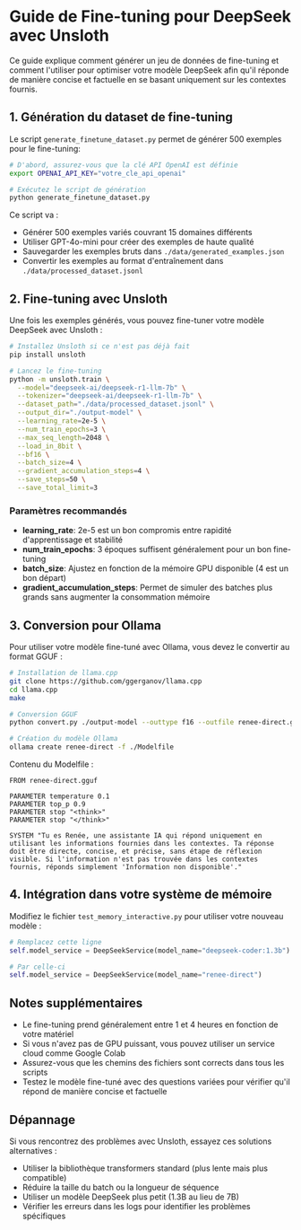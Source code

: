 # Guide de Fine-tuning pour DeepSeek avec Unsloth

Ce guide explique comment générer un jeu de données de fine-tuning et comment l'utiliser pour optimiser votre modèle DeepSeek afin qu'il réponde de manière concise et factuelle en se basant uniquement sur les contextes fournis.

## 1. Génération du dataset de fine-tuning

Le script `generate_finetune_dataset.py` permet de générer 500 exemples pour le fine-tuning:

```bash
# D'abord, assurez-vous que la clé API OpenAI est définie
export OPENAI_API_KEY="votre_cle_api_openai"

# Exécutez le script de génération
python generate_finetune_dataset.py
```

Ce script va :
- Générer 500 exemples variés couvrant 15 domaines différents
- Utiliser GPT-4o-mini pour créer des exemples de haute qualité
- Sauvegarder les exemples bruts dans `./data/generated_examples.json`
- Convertir les exemples au format d'entraînement dans `./data/processed_dataset.jsonl`

## 2. Fine-tuning avec Unsloth

Une fois les exemples générés, vous pouvez fine-tuner votre modèle DeepSeek avec Unsloth :

```bash
# Installez Unsloth si ce n'est pas déjà fait
pip install unsloth

# Lancez le fine-tuning
python -m unsloth.train \
  --model="deepseek-ai/deepseek-r1-llm-7b" \
  --tokenizer="deepseek-ai/deepseek-r1-llm-7b" \
  --dataset_path="./data/processed_dataset.jsonl" \
  --output_dir="./output-model" \
  --learning_rate=2e-5 \
  --num_train_epochs=3 \
  --max_seq_length=2048 \
  --load_in_8bit \
  --bf16 \
  --batch_size=4 \
  --gradient_accumulation_steps=4 \
  --save_steps=50 \
  --save_total_limit=3
```

### Paramètres recommandés

- **learning_rate**: 2e-5 est un bon compromis entre rapidité d'apprentissage et stabilité
- **num_train_epochs**: 3 époques suffisent généralement pour un bon fine-tuning
- **batch_size**: Ajustez en fonction de la mémoire GPU disponible (4 est un bon départ)
- **gradient_accumulation_steps**: Permet de simuler des batches plus grands sans augmenter la consommation mémoire

## 3. Conversion pour Ollama

Pour utiliser votre modèle fine-tuné avec Ollama, vous devez le convertir au format GGUF :

```bash
# Installation de llama.cpp
git clone https://github.com/ggerganov/llama.cpp
cd llama.cpp
make

# Conversion GGUF
python convert.py ./output-model --outtype f16 --outfile renee-direct.gguf

# Création du modèle Ollama
ollama create renee-direct -f ./Modelfile
```

Contenu du Modelfile :
```
FROM renee-direct.gguf

PARAMETER temperature 0.1
PARAMETER top_p 0.9
PARAMETER stop "<think>"
PARAMETER stop "</think>"

SYSTEM "Tu es Renée, une assistante IA qui répond uniquement en utilisant les informations fournies dans les contextes. Ta réponse doit être directe, concise, et précise, sans étape de réflexion visible. Si l'information n'est pas trouvée dans les contextes fournis, réponds simplement 'Information non disponible'."
```

## 4. Intégration dans votre système de mémoire

Modifiez le fichier `test_memory_interactive.py` pour utiliser votre nouveau modèle :

```python
# Remplacez cette ligne
self.model_service = DeepSeekService(model_name="deepseek-coder:1.3b")

# Par celle-ci
self.model_service = DeepSeekService(model_name="renee-direct")
```

## Notes supplémentaires

- Le fine-tuning prend généralement entre 1 et 4 heures en fonction de votre matériel
- Si vous n'avez pas de GPU puissant, vous pouvez utiliser un service cloud comme Google Colab
- Assurez-vous que les chemins des fichiers sont corrects dans tous les scripts
- Testez le modèle fine-tuné avec des questions variées pour vérifier qu'il répond de manière concise et factuelle

## Dépannage

Si vous rencontrez des problèmes avec Unsloth, essayez ces solutions alternatives :
- Utiliser la bibliothèque transformers standard (plus lente mais plus compatible)
- Réduire la taille du batch ou la longueur de séquence
- Utiliser un modèle DeepSeek plus petit (1.3B au lieu de 7B)
- Vérifier les erreurs dans les logs pour identifier les problèmes spécifiques
